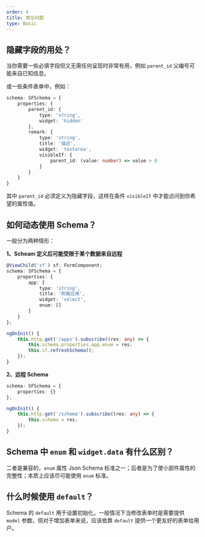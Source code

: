 ```yaml
---
order: 4
title: 常见问题
type: Basic
---
```


## 隐藏字段的用处？

当你需要一些必填字段但又无需任何呈现时非常有用，例如 `parent_id` 父编号可能来自已知信息。

或一些条件表单中，例如：

```ts
schema: SFSchema = {
    properties: {
        parent_id: {
            type: 'string',
            widget: 'hidden'
        },
        remark: {
            type: 'string',
            title: '描述',
            widget: 'textarea',
            visibleIf: {
                parent_id: (value: number) => value > 0
            }
        }
    }
}
```

其中 `parent_id` 必须定义为隐藏字段，这样在条件 `visibleIf` 中才能访问到你希望的属性值。

## 如何动态使用 Schema？

一般分为两种情形：

**1、Scheam 定义后可能受限于某个数据来自远程**

```ts
@ViewChild('sf') sf: FormComponent;
schema: SFSchema = {
    properties: {
        app: {
            type: 'string',
            title: '附属应用',
            widget: 'select',
            enum: []
        }
    }
};

ngOnInit() {
    this.http.get('/apps').subscribe((res: any) => {
        this.schema.properties.app.enum = res;
        this.sf.refreshSchema();
    });
}
```

**2、远程 Schema**

```ts
schema: SFSchema = {
    properties: {}
};

ngOnInit() {
    this.http.get('/schema').subscribe((res: any) => {
        this.schema = res;
    });
}
```

## Schema 中 `enum` 和 `widget.data` 有什么区别？

二者是兼容的，`enum` 属性 Json Schema 标准之一；后者是为了使小部件属性的完整性；本质上应该尽可能使用 `enum` 标准。

## 什么时候使用 `default`？

Schema 的 `default` 用于设置初始化，一般情况下当修改表单时是需要提供 `model` 参数，但对于增加表单来说，应该依靠 `default` 提供一个更友好的表单给用户。
